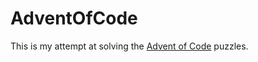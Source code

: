 # AdventOfCode

This is my attempt at solving the [Advent of Code](https://adventofcode.com/) puzzles.